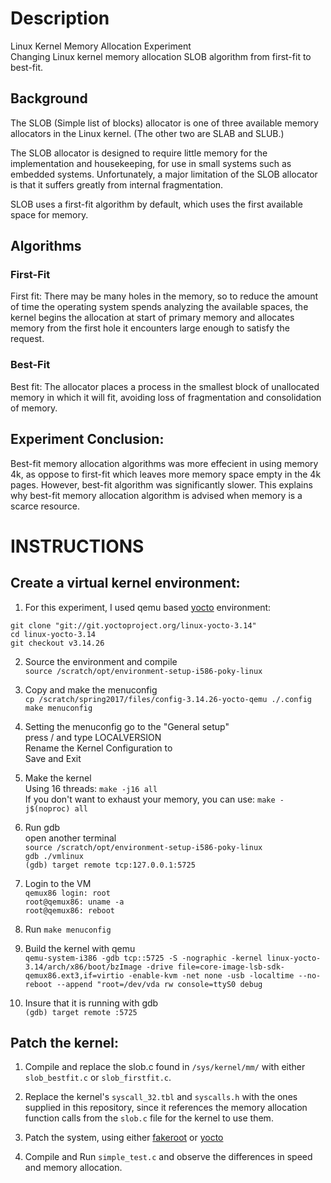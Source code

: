 # Description
Linux Kernel Memory Allocation Experiment<br/>
Changing Linux kernel memory allocation SLOB algorithm from first-fit to best-fit.

## Background 
The SLOB (Simple list of blocks) allocator is one of three available memory allocators in the Linux kernel. (The other two are SLAB and SLUB.)<br/> 

The SLOB allocator is designed to require little memory for the implementation and housekeeping, for use in small systems such as embedded systems. Unfortunately, a major limitation of the SLOB allocator is that it suffers greatly from internal fragmentation.

SLOB uses a first-fit algorithm by default, which uses the first available space for memory. 

## Algorithms 
### First-Fit
First fit: There may be many holes in the memory, so to reduce the amount of time the operating system spends analyzing the available spaces, the kernel begins the allocation at start of primary memory and allocates memory from the first hole it encounters large enough to satisfy the request. 
### Best-Fit 
Best fit: The allocator places a process in the smallest block of unallocated memory in which it will fit, avoiding loss of fragmentation and consolidation of memory.

## Experiment Conclusion:
Best-fit memory allocation algorithms was more effecient in using memory 4k, as oppose to first-fit which leaves more memory space empty in the 4k pages. However, best-fit algorithm was significantly slower. This explains why best-fit memory allocation algorithm is advised when memory is a scarce resource. 

# INSTRUCTIONS
## Create a virtual kernel environment: 
1. For this experiment, I used qemu based [yocto](https://www.yoctoproject.org/) environment:<br/>
```
git clone "git://git.yoctoproject.org/linux-yocto-3.14"
cd linux-yocto-3.14
git checkout v3.14.26
```

2. Source the environment and compile<br/>
```source /scratch/opt/environment-setup-i586-poky-linux```

3. Copy and make the menuconfig <br/>
```cp /scratch/spring2017/files/config-3.14.26-yocto-qemu ./.config```
```make menuconfig```

4. Setting the menuconfig
go to the "General setup"<br/>
press / and type LOCALVERSION<br/>
Rename the Kernel Configuration to <insert-name-here><br/>
Save and Exit

5. Make the kernel<br/>
Using 16 threads: ```make -j16 all``` <br/>
If you don't want to exhaust your memory, you can use: ```make -j$(noproc) all``` 

6. Run gdb<br/>
open another terminal<br/>
```source /scratch/opt/environment-setup-i586-poky-linux```<br/>
```gdb ./vmlinux```<br/>
```(gdb) target remote tcp:127.0.0.1:5725```<br/>

7. Login to the VM<br/>
```qemux86 login: root```<br/>
```root@qemux86: uname -a```<br/>
```root@qemux86: reboot```<br/>

8. Run 
```make menuconfig```

9. Build the kernel with qemu<br/>
```qemu-system-i386 -gdb tcp::5725 -S -nographic -kernel linux-yocto-3.14/arch/x86/boot/bzImage -drive file=core-image-lsb-sdk-qemux86.ext3,if=virtio -enable-kvm -net none -usb -localtime --no-reboot --append "root=/dev/vda rw console=ttyS0 debug```

10. Insure that it is running with gdb<br/>
```(gdb) target remote :5725```

## Patch the kernel:
1. Compile and replace the slob.c found in ```/sys/kernel/mm/``` with either ```slob_bestfit.c``` or ```slob_firstfit.c```.

2. Replace the kernel's ```syscall_32.tbl``` and ```syscalls.h``` with the ones supplied in this repository, since it references the memory allocation function calls from the ```slob.c``` file for the kernel to use them.

3. Patch the system, using either [fakeroot](https://wiki.debian.org/FakeRoot) or [yocto](https://www.yoctoproject.org/)

4. Compile and Run ```simple_test.c``` and observe the differences in speed and memory allocation.
